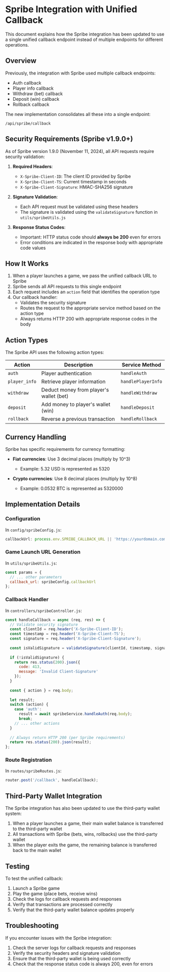 # Spribe Integration with Unified Callback

This document explains how the Spribe integration has been updated to use a single unified callback endpoint instead of multiple endpoints for different operations.

## Overview

Previously, the integration with Spribe used multiple callback endpoints:
- Auth callback
- Player info callback
- Withdraw (bet) callback
- Deposit (win) callback
- Rollback callback

The new implementation consolidates all these into a single endpoint:
```
/api/spribe/callback
```

## Security Requirements (Spribe v1.9.0+)

As of Spribe version 1.9.0 (November 11, 2024), all API requests require security validation:

1. **Required Headers**: 
   - `X-Spribe-Client-ID`: The client ID provided by Spribe
   - `X-Spribe-Client-TS`: Current timestamp in seconds 
   - `X-Spribe-Client-Signature`: HMAC-SHA256 signature

2. **Signature Validation**:
   - Each API request must be validated using these headers
   - The signature is validated using the `validateSignature` function in `utils/spribeUtils.js`

3. **Response Status Codes**:
   - Important: HTTP status code should **always be 200** even for errors
   - Error conditions are indicated in the response body with appropriate code values

## How It Works

1. When a player launches a game, we pass the unified callback URL to Spribe
2. Spribe sends all API requests to this single endpoint
3. Each request includes an `action` field that identifies the operation type
4. Our callback handler:
   - Validates the security signature
   - Routes the request to the appropriate service method based on the action type
   - Always returns HTTP 200 with appropriate response codes in the body

## Action Types

The Spribe API uses the following action types:

| Action | Description | Service Method |
|--------|-------------|----------------|
| `auth` | Player authentication | `handleAuth` |
| `player_info` | Retrieve player information | `handlePlayerInfo` |
| `withdraw` | Deduct money from player's wallet (bet) | `handleWithdraw` |
| `deposit` | Add money to player's wallet (win) | `handleDeposit` |
| `rollback` | Reverse a previous transaction | `handleRollback` |

## Currency Handling

Spribe has specific requirements for currency formatting:

- **Fiat currencies**: Use 3 decimal places (multiply by 10^3)
  - Example: 5.32 USD is represented as 5320

- **Crypto currencies**: Use 8 decimal places (multiply by 10^8)
  - Example: 0.0532 BTC is represented as 5320000

## Implementation Details

### Configuration

In `config/spribeConfig.js`:
```javascript
callbackUrl: process.env.SPRIBE_CALLBACK_URL || 'https://yourdomain.com/api/spribe/callback'
```

### Game Launch URL Generation

In `utils/spribeUtils.js`:
```javascript
const params = {
  // ... other parameters
  callback_url: spribeConfig.callbackUrl
};
```

### Callback Handler

In `controllers/spribeController.js`:
```javascript
const handleCallback = async (req, res) => {
  // Validate security signature
  const clientId = req.header('X-Spribe-Client-ID');
  const timestamp = req.header('X-Spribe-Client-TS');
  const signature = req.header('X-Spribe-Client-Signature');
  
  const isValidSignature = validateSignature(clientId, timestamp, signature, fullPath, req.body);
  
  if (!isValidSignature) {
    return res.status(200).json({
      code: 413,
      message: 'Invalid Client-Signature'
    });
  }
  
  const { action } = req.body;
  
  let result;
  switch (action) {
    case 'auth':
      result = await spribeService.handleAuth(req.body);
      break;
    // ... other actions
  }
  
  // Always return HTTP 200 (per Spribe requirements)
  return res.status(200).json(result);
};
```

### Route Registration

In `routes/spribeRoutes.js`:
```javascript
router.post('/callback', handleCallback);
```

## Third-Party Wallet Integration

The Spribe integration has also been updated to use the third-party wallet system:

1. When a player launches a game, their main wallet balance is transferred to the third-party wallet
2. All transactions with Spribe (bets, wins, rollbacks) use the third-party wallet
3. When the player exits the game, the remaining balance is transferred back to the main wallet

## Testing

To test the unified callback:

1. Launch a Spribe game
2. Play the game (place bets, receive wins)
3. Check the logs for callback requests and responses
4. Verify that transactions are processed correctly
5. Verify that the third-party wallet balance updates properly

## Troubleshooting

If you encounter issues with the Spribe integration:

1. Check the server logs for callback requests and responses
2. Verify the security headers and signature validation
3. Ensure that the third-party wallet is being used correctly
4. Check that the response status code is always 200, even for errors 